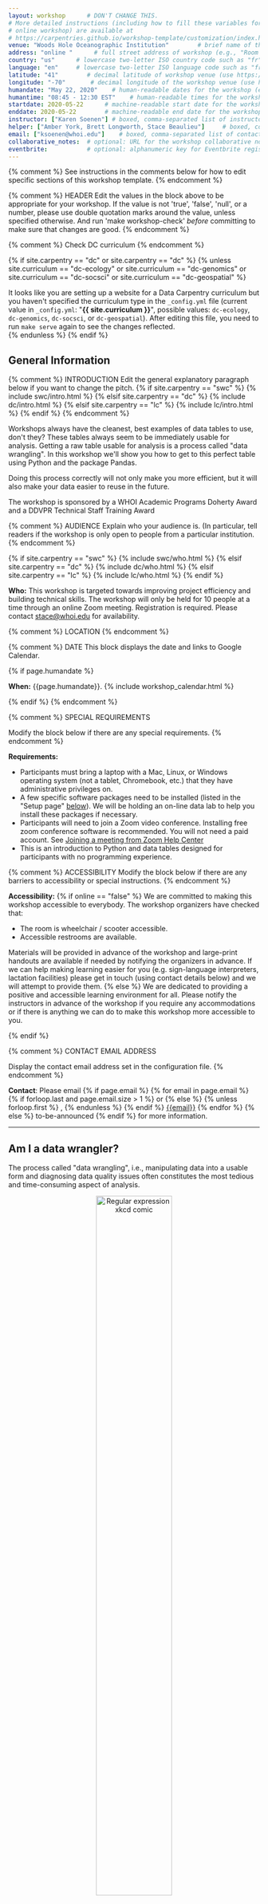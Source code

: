 ```yaml
---
layout: workshop      # DON'T CHANGE THIS.
# More detailed instructions (including how to fill these variables for an
# online workshop) are available at
# https://carpentries.github.io/workshop-template/customization/index.html
venue: "Woods Hole Oceanographic Institution"        # brief name of the institution that hosts the workshop without address (e.g., "Euphoric State University")
address: "online "      # full street address of workshop (e.g., "Room A, 123 Forth Street, Blimingen, Euphoria"), videoconferencing URL, or 'online'
country: "us"      # lowercase two-letter ISO country code such as "fr" (see https://en.wikipedia.org/wiki/ISO_3166-1#Current_codes) for the institution that hosts the workshop
language: "en"     # lowercase two-letter ISO language code such as "fr" (see https://en.wikipedia.org/wiki/List_of_ISO_639-1_codes) for the
latitude: "41"        # decimal latitude of workshop venue (use https://www.latlong.net/)
longitude: "-70"       # decimal longitude of the workshop venue (use https://www.latlong.net)
humandate: "May 22, 2020"    # human-readable dates for the workshop (e.g., "Feb 17-18, 2020")
humantime: "08:45 - 12:30 EST"    # human-readable times for the workshop (e.g., "9:00 am - 4:30 pm")
startdate: 2020-05-22      # machine-readable start date for the workshop in YYYY-MM-DD format like 2015-01-01
enddate: 2020-05-22        # machine-readable end date for the workshop in YYYY-MM-DD format like 2015-01-02
instructor: ["Karen Soenen"] # boxed, comma-separated list of instructors' names as strings, like ["Kay McNulty", "Betty Jennings", "Betty Snyder"]
helper: ["Amber York, Brett Longworth, Stace Beaulieu"]     # boxed, comma-separated list of helpers' names, like ["Marlyn Wescoff", "Fran Bilas", "Ruth Lichterman"]
email: ["ksoenen@whoi.edu"]    # boxed, comma-separated list of contact email addresses for the host, lead instructor, or whoever else is handling questions, like ["marlyn.wescoff@example.org", "fran.bilas@example.org", "ruth.lichterman@example.org"]
collaborative_notes:  # optional: URL for the workshop collaborative notes, e.g. an Etherpad or Google Docs document (e.g., https://pad.carpentries.org/2015-01-01-euphoria)
eventbrite:           # optional: alphanumeric key for Eventbrite registration, e.g., "1234567890AB" (if Eventbrite is being used)
---
```


{% comment %} See instructions in the comments below for how to edit specific sections of this workshop template. {% endcomment %}

{% comment %}
HEADER
Edit the values in the block above to be appropriate for your workshop.
If the value is not 'true', 'false', 'null', or a number, please use
double quotation marks around the value, unless specified otherwise.
And run 'make workshop-check' *before* committing to make sure that changes are good.
{% endcomment %}


{% comment %}
Check DC curriculum
{% endcomment %}

{% if site.carpentry == "dc" or site.carpentry == "dc" %}
{% unless site.curriculum == "dc-ecology" or site.curriculum == "dc-genomics" or site.curriculum == "dc-socsci" or site.curriculum == "dc-geospatial" %}
<div class="alert alert-warning">
It looks like you are setting up a website for a Data Carpentry curriculum but you haven't specified the curriculum type in the <code>_config.yml</code> file (current value in <code>_config.yml</code>: "<strong>{{ site.curriculum }}</strong>", possible values: <code>dc-ecology</code>, <code>dc-genomics</code>, <code>dc-socsci</code>, or <code>dc-geospatial</code>). After editing this file, you need to run <code>make serve</code> again to see the changes reflected.
</div>
{% endunless %}
{% endif %}



<h2 id="general">General Information</h2>

{% comment %}
INTRODUCTION
Edit the general explanatory paragraph below if you want to change
the pitch.
{% if site.carpentry == "swc" %}
{% include swc/intro.html %}
{% elsif site.carpentry == "dc" %}
{% include dc/intro.html %}
{% elsif site.carpentry == "lc" %}
{% include lc/intro.html %}
{% endif %}
{% endcomment %}



Workshops always have the cleanest, best examples of data tables to use, don't they? These tables always seem to be immediately usable for analysis. Getting a raw table usable for analysis is a process called "data wrangling". In this workshop we'll show you how to get to this perfect table using Python and the package Pandas. 

Doing this process correctly will not only make you more efficient, but it will also make your data easier to reuse in the future. 

The workshop is sponsored by a WHOI Academic Programs Doherty Award and a DDVPR Technical Staff Training Award


{% comment %}
AUDIENCE
Explain who your audience is.  (In particular, tell readers if the
workshop is only open to people from a particular institution.
{% endcomment %}

{% if site.carpentry == "swc" %}
{% include swc/who.html %}
{% elsif site.carpentry == "dc" %}
{% include dc/who.html %}
{% elsif site.carpentry == "lc" %}
{% include lc/who.html %}
{% endif %}

<p>
  <strong>Who:</strong>
  This workshop is targeted towards improving project efficiency and building technical skills.
The workshop will only be held for 10 people at a time through an online Zoom meeting. 
  Registration is required. Please contact <a href = "mailto: stace@whoi.edu">stace@whoi.edu</a> for availability.
</p> 


{% comment %}
LOCATION
{% endcomment %}



{% comment %}
DATE
This block displays the date and links to Google Calendar.

{% if page.humandate %}
<p id="when">
  <strong>When:</strong>
  {{page.humandate}}.
  {% include workshop_calendar.html %}
</p>
{% endif %}
{% endcomment %}

{% comment %}
SPECIAL REQUIREMENTS

Modify the block below if there are any special requirements.
{% endcomment %}

<p id="requirements">
  <strong>Requirements:</strong> 
  <ul>
    <li>Participants must bring a laptop with a Mac, Linux, or Windows operating system (not a tablet, Chromebook, etc.) that they have administrative privileges on.</li>
    <li>A few specific software packages need to be installed (listed in the "Setup page" <a href="#setup">below</a>). We will be holding an on-line data lab to help you install these packages if necessary.</li>
    <li> Participants will need to join a Zoom video conference. Installing free zoom conference software is recommended.  You will not need a paid account. See <a href="https://support.zoom.us/hc/en-us/articles/201362193-Joining-a-Meeting">Joining a meeting from Zoom Help Center</a></li>
    <li>This is an introduction to Python and data tables designed for participants with no programming experience.
</li>
   </ul>   
</p>
 
 
{% comment %}
ACCESSIBILITY
Modify the block below if there are any barriers to accessibility or
special instructions.
{% endcomment %}

<p id="accessibility">
  <strong>Accessibility:</strong>
{% if online == "false" %}
  We are committed to making this workshop
  accessible to everybody. The workshop organizers have checked that:
</p>
<ul>
  <li>The room is wheelchair / scooter accessible.</li>
  <li>Accessible restrooms are available.</li>
</ul>
<p>
  Materials will be provided in advance of the workshop and
  large-print handouts are available if needed by notifying the
  organizers in advance.  If we can help making learning easier for
  you (e.g. sign-language interpreters, lactation facilities) please
  get in touch (using contact details below) and we will
  attempt to provide them.
{% else %}
  We are dedicated to providing a positive and accessible learning environment for all. Please
  notify the instructors in advance of the workshop if you require any accommodations or if there is
  anything we can do to make this workshop more accessible to you.
</p>
{% endif %}

{% comment %}
CONTACT EMAIL ADDRESS

Display the contact email address set in the configuration file.
{% endcomment %}
<p id="contact">
  <strong>Contact</strong>:
  Please email
  {% if page.email %}
  {% for email in page.email %}
  {% if forloop.last and page.email.size > 1 %}
  or
  {% else %}
  {% unless forloop.first %}
  ,
  {% endunless %}
  {% endif %}
  <a href='mailto:{{email}}'>{{email}}</a>
  {% endfor %}
  {% else %}
  to-be-announced
  {% endif %}
  for more information.
</p>

<hr/>


<h2 id="why-wrangling">Am I a data wrangler?</h2>
The process called "data wrangling", i.e., manipulating data into a usable form and diagnosing data quality issues often constitutes the most tedious and time-consuming aspect of analysis. 


<p>
<center>
<figure>
  <a href="https://doi.org/10.1177/1473871611415994" target="_blank"><img src="https://www.researchgate.net/profile/Paolo_Buono/publication/261843443/figure/fig1/AS:296928958009345@1447804788361/The-iterative-process-of-wrangling-and-analysis-One-or-more-initial-data-sets-may-be.png" alt="Regular expression xkcd comic" style="width:60%">
  <figcaption>Kandel, S. et al (2011). Research directions in data wrangling: Visualisations and transformations for usable and credible data. Inf. Vis., 10(4),271-288</figcaption>
</a>
</figure>
</center>
</p>

<p>This workshop is for you if you:</p> 
<ul>
  <li>are working with tabular/time series data.</li>
  <li>want to decrease the amount of manual work on your dataset like searching, cutting & pasting, correcting systematic errors, etc.</li>
  <li>want to perform statistical analysis and plots</li>
  <li>want to increase the value of your dataset for re-use and collaboration.</li>
</ul>   

<hr/>

{% comment%}
CODE OF CONDUCT
{% endcomment %}

<h2 id="code-of-conduct">Code of Conduct</h2>

<p>We will be using the Carpentries code of conduct for this workshop.</p>
<p>Everyone who participates in this workshop is required to conform to the <a href="https://docs.carpentries.org/topic_folders/policies/code-of-conduct.html">Code of Conduct</a>. 
</p>

{% comment %}
<p>This document also outlines how to report an incident if needed.</p>
<p class="text-center">
  <a href="https://goo.gl/forms/KoUfO53Za3apOuOK2">
    <button type="button" class="btn btn-info">Report a Code of Conduct Incident</button>
  </a>
</p>
{% endcomment %}

<hr/>

{% comment %}
Collaborative Notes

If you want to use an Etherpad, go to

https://pad.carpentries.org/YYYY-MM-DD-site

where 'YYYY-MM-DD-site' is the identifier for your workshop,
e.g., '2015-06-10-esu'.

Note we also have a CodiMD (the open-source version of HackMD)
available at https://codimd.carpentries.org
{% endcomment %}
{% if page.collaborative_notes %}
<h2 id="collaborative_notes">Collaborative Notes</h2>

<p>
We will use this <a href="{{ page.collaborative_notes }}">collaborative document</a> for chatting, taking notes, and sharing URLs and bits of code.
</p>
<hr/>
{% endif %}

{% comment %}
SURVEYS - DO NOT EDIT SURVEY LINKS
{% endcomment %}
<h2 id="surveys">Surveys</h2>
<p>Please be sure to complete these surveys before and after the workshop.</p>
<p><a href="{{ site.pre_survey }}{{ site.github.project_title }}">Pre-workshop Survey</a></p>
<p><a href="{{ site.post_survey }}{{ site.github.project_title }}">Post-workshop Survey</a></p>

<hr/>


{% comment %}
SCHEDULE

Show the workshop's schedule.  Edit the items and times in the table
to match your plans.  You may also want to change 'Day 1' and 'Day
2' to be actual dates or days of the week.

<h2 id="schedule">Schedule</h2>

{% if site.carpentry == "swc" %}
{% include swc/schedule.html %}
{% elsif site.carpentry == "dc" %}
{% include dc/schedule.html %}
{% elsif site.carpentry == "lc" %}
{% include lc/schedule.html %}
{% endif %}

<hr/>
{% endcomment %}


{% comment %}
SYLLABUS

Show what topics will be covered.

1. If your workshop is R rather than Python, remove the comment
around that section and put a comment around the Python section.
2. Some workshops will delete SQL.
3. Please make sure the list of topics is synchronized with what you
intend to teach.
4. You may need to move the div's with class="col-md-6" around inside
the div's with class="row" to balance the multi-column layout.

This is one of the places where people frequently make mistakes, so
please preview your site before committing, and make sure to run
'tools/check' as well.

{% if site.carpentry == "swc" %}
{% include swc/syllabus.html %}
{% elsif site.carpentry == "dc" %}
{% include dc/syllabus.html %}
{% elsif site.carpentry == "lc" %}
{% include lc/syllabus.html %}
{% endif %}


{% endcomment %}
<h2 id="syllabus">Schedule & Syllabus</h2>


This workshop is based on a few workshops developed by the Carpentries (See <a href="https://carpentries.org">https://carpentries.org</a>  for more information about the Carpentries organisation.) and by Joe Futrelle (WHOI):
<ul>
  <li><a href=" https://datacarpentry.org/spreadsheet-ecology-lesson/">Data Organization in Spreadsheets for Ecologists</a></li>
  <li><a href="https://datacarpentry.org/python-ecology-lesson/">Data Analysis and Visualization for Ecologists</a></li>
  <li><a href="https://github.com/WHOIGit/pandas-talk/">Python and the Pandas package-Joe Futrelle (WHOI)</a></li>
</ul>

<br>
    
<h3>Part 1. Preparing your table - Best practices</h3>
 <table class="table table-striped">
  <col style="width:5%">
	<col style="width:15%">
	<col style="width:30%">
  <col style="width:15%">
  <col style="width:35%">
   <tr> 
    <td>08:45</td>  
    <td>Introduction</td> 
    <td></td> 
    <td></td>
    <td></td>
   </tr>
   <tr> 
     <td>09:00</td>  
     <td>Formatting data tables in Spreadsheets</td> 
     <td>How do we format data in spreadsheets for effective data use?</td> 
     <td></td>
     <td><a href="https://datacarpentry.org/spreadsheet-ecology-lesson/01-format-data/index.html">Carpentries-data table </a></td>
  </tr>
  <tr> 
    <td>09:10</td>  
    <td>Excercise</td>       
    <td>How can this table be improved to start analysis in python? Excercise in breakout rooms</td>
    <td><a href="https://ndownloader.figshare.com/files/2252083">Datatable for exercise</a></td>
    <td><a href="https://datacarpentry.org/spreadsheet-ecology-lesson/02-common-mistakes/index.html">Carpentries exercise and discussion </a></td>
  </tr>
  <tr> 
    <td>09:35</td>  
    <td>Date Notation</td> 
    <td>Good approaches for handling dates in spreadsheets</td> 
    <td></td>
    <td><a href="https://datacarpentry.org/spreadsheet-ecology-lesson/03-dates-as-data/index.html">Carpentries:dates</a></td>
  </tr>
  <tr> 
    <td>09:45</td>  
    <td>Break</td> 
    <td>15 minute break</td> 
    <td></td>
    <td></td>
  </tr>
 </table>
 
 <br>
 
 <h3>Part 2. Python and the Pandas package</h3>
  <table class="table table-striped">
   <col style="width:5%">
	 <col style="width:15%">
	 <col style="width:30%">
   <col style="width:15%">
   <col style="width:35%">
      <tr> 
        <td>10:00</td>  
        <td>Starting with Python</td> 
        <td>What is Python?<br/>Data types<br/>Mathematical operations<br/>Lists </td> 
        <td><a href="https://github.com/k-rns/2020-05-22-WHOI-online/blob/gh-pages/data/01_Python%20Basics.ipynb">Notebook: Intro to python</a></td>
        <td><a href="https://datacarpentry.org/python-ecology-lesson/00-before-we-start/index.html">Carpentries intro to python 1</a><br><a href="https://datacarpentry.org/python-ecology-lesson/01-short-introduction-to-Python/index.html">Carpentries intro to python</a><br/><a href="https://github.com/WHOIGit/pandas-talk/blob/master/01%20introduction%20to%20python.ipynb">First commands, Notebook Joe Futrelle, WHOI</a></td>
      </tr>
      <tr> 
        <td>10:20</td>  
        <td>The Pandas Library</td>
        <td>What is Pandas?<br/>How do I import data<br/>What is a dataframe?<br/>Selecting</td>
        <td><a href="https://github.com/k-rns/2020-05-22-WHOI-online/blob/gh-pages/data/02_Pandas_DataFrames_Series.ipynb">Notebook: Intro to Pandas</a></td>
        <td><a href="https://datacarpentry.org/python-ecology-lesson/02-starting-with-data/index.html">Carpentries:starting with data</a></td>
      <tr> 
        <td>10:35</td>  
        <td>Excercise</td> 
        <td></td> 
        <td></td> 
       <td></td> 
      </tr>
      <tr> 
        <td>10:45</td>  
        <td>Break</td> 
        <td>15 minute break</td>
        <td></td> 
        <td></td> 
      </tr>
  </table>

<br> 
   
 <h3>Part 3. Further manipulation of a data frame</h3>
  <table class="table table-striped">
    <col style="width:5%">
	  <col style="width:30%">
	  <col style="width:55%">
      <tr> <td>11:00</td>  <td>Exploration of dataframes</td> <td></td> </tr>
      <tr> <td>11:15</td>  <td><a href="https://datacarpentry.org/python-ecology-lesson/03-index-slice-subset/index.html">Indexing, Slicing and Subsetting DataFrames in Python</a></td> <td>How can I access specific data within my data set?<br/>How can Python and Pandas help me to analyse my data?
</td> </tr>
      <tr> <td>11:30</td>  <td><a href="https://datacarpentry.org/python-ecology-lesson/05-merging-data/index.htmlCombining dataframes">Combining Dataframes</a></td> <td>Can I work with data from multiple sources?<br/>
How can I combine data from different data sets?</td> </tr>
      <tr> <td>11:45</td>  <td>Break</td> <td>15 minute break</td> </tr>
      <tr> <td>12:00</td>  <td>Questions?</td> <td></td> </tr>
      <tr> <td>12:15</td>  <td>Wrap-up</td> <td></td> </tr>
  </table>
<br> 
  
<hr/>

{% comment %}
SETUP

Delete irrelevant sections from the setup instructions.  Each
section is inside a 'div' without any classes to make the beginning
and end easier to find.

This is the other place where people frequently make mistakes, so
please preview your site before committing, and make sure to run
'tools/check' as well.


  {% if site.carpentry == "swc" %}
  Software Carpentry
  {% elsif site.carpentry == "dc" %}
  Data Carpentry
  {% elsif site.carpentry == "lc" %}
  Library Carpentry
  {% endif %}
  
  {% if site.carpentry == "swc" %}
  {% include swc/setup.html %}
  {% elsif site.carpentry == "dc" %}
  {% include dc/setup.html %}
  {% elsif site.carpentry == "lc" %}
  {% include lc/setup.html %}
  {% endif %}
  {% endcomment %}

<h2 id="setup">Setup</h2>
<p>
  To participate in this workshop, you will need an up-to-date web browser and access access to a spreadsheet program (Excel, LibreOffice,...), Python and Jupyter notebooks. In addition you will need an up-to-date web browser. 
</p>
<p> You only need to install these programs:
  <ul>
    <li>A spreadsheet program (Excel is fine, or you can install the open source software LibreOffice)</li>
    <li>Python and Jupyter notebooks using Anaconda: <a href="https://www.anaconda.com/products/individual#download-section">https://www.anaconda.com/products/individual#download-section</a>  (python 3.7)</li>
   </ul>
Detailed set-up instructions for your software can be found <a href="https://datacarpentry.org/ecology-workshop/setup-python-workshop.html">here</a> (Instructions from Data Carpentry Ecology workshops-with Python). But only install a spreadsheet program and python and Jupyter notebooks (through Anaconda).   
</p>

<p>
  Please make sure you have installed all the required packages before the start of this workshop. We will be holding an on-line data lab with Stace Beaulieu on May 20 and can help you install the packages if necessary. </p>
  

<p>
  We maintain a list of common issues that occur during installation as a reference for instructors
  that may be useful on the
  <a href = "{{site.swc_github}}/workshop-template/wiki/Configuration-Problems-and-Solutions">Configuration Problems and Solutions wiki page</a>.
</p>


